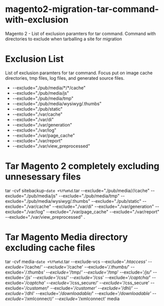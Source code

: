 # magento2-migration-tar-command-with-exclusion
Magento 2 - List of exclusion paramters for tar command. Command with directories to exclude when tarballing a site for migration

# Exclusion List

List of exclusion paramters for tar command. Focus put on 
image cache directories, tmp files, log files, and generated 
source files. 

- --exclude="./pub/media/\*/\*/cache"
- --exclude="./pub/media/js"
- --exclude="./pub/media/tmp"
- --exclude="./pub/media/wysiwyg/.thumbs"
- --exclude="./pub/static"
- --exclude="./var/cache"
- --exclude="./var/di"
- --exclude="./var/generation"
- --exclude="./var/log"
- --exclude="./var/page_cache"
- --exclude="./var/report"
- --exclude="./var/view_preprocessed"

# Tar Magento 2 completely excluding unnesessary files

tar -cvf sitebackup-`date +%Y%m%d`.tar --exclude="./pub/media/*/*/cache" --exclude="./pub/media/js" --exclude="./pub/media/tmp" --exclude="./pub/media/wysiwyg/.thumbs" --exclude="./pub/static" --exclude="./var/cache" --exclude="./var/di" --exclude="./var/generation" --exclude="./var/log" --exclude="./var/page_cache" --exclude="./var/report" --exclude="./var/view_preprocessed" .


# Tar Magento Media directory excluding cache files

tar -cvf media-`date +%Y%m%d`.tar --exclude-vcs --exclude='*.htaccess' --exclude='*/cache/*' --exclude='*/cache' --exclude='*/.thumbs/*' --exclude='*/.thumbs' --exclude='*/tmp/*' --exclude='*/tmp' --exclude='*/js/*' --exclude='*/js' --exclude='*/css/*' --exclude='*/css' --exclude='*/captcha/*' --exclude='*/captcha' --exclude='*/css_secure/*' --exclude='*/css_secure' --exclude='*/customer/*' --exclude='*/customer' --exclude='*/dhl/*' --exclude='*/dhl' --exclude='*/downloadable/*' --exclude='*/downloadable' --exclude='*/xmlconnect/*' --exclude='*/xmlconnect' media
